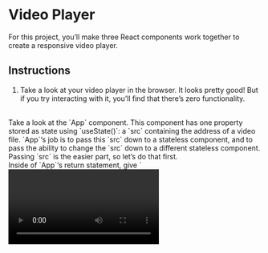 # Video Player

For this project, you’ll make three React components work together to create a responsive video player.

## Instructions

1. Take a look at your video player in the browser. It looks pretty good! But if you try interacting with it, you’ll find that there’s zero functionality.
<br>
Take a look at the `App` component. This component has one property stored as state using `useState()`: a `src` containing the address of a video file. `App`‘s job is to pass this `src` down to a stateless component, and to pass the ability to change the `src` down to a different stateless component.
<br>
Passing `src` is the easier part, so let’s do that first.
<br>
Inside of `App`‘s return statement, give `<Video />` an attribute. Make this attribute’s name `src`, and the attribute’s value equal to `src`.

2. Let’s make `<Video />` play its passed-in video file!
<br>
Select **Video.js**.
<br>
In `Video`‘s return statement, give `<video />` a `src` attribute. Make `src` equal to the passed-in video file.

3. Alright, the video player works! Now, let’s make the menu work as well.
<br>
You’ve made `App` pass the `src` down to `<Video />`. Now `App` needs to pass the ability to change the `src` down to `<Menu />`. If you want to pass the ability to change state, then first, you need to define a function that calls the state setter function returned by `useState()`.
<br>
In **App.js**, define a function called `onSelectVideoHandler()` with a single string parameter called `newVideo`. Use `newVideo` to get a new source from `VIDEOS` and use this as an argument to `setSrc`.

4. If you pass `onSelectVideoHandler()` to `<Menu />`, then you will give `<Menu />` the ability to update `<App />`‘s state.
<br>
In `App`‘s return statement, give `Menu` an `onSelectVideo` attribute. Set `onSelectVideo`‘s value equal to the `onSelectVideoHandler()` function.

5. Alright, now you just have to attach this passed-in function to an event listener!
<br>
Select **Menu.js**.
<br>
In `Menu`‘s return statement, give the `<form>` element an `onClick` attribute. Set `onClick`‘s value equal to the passed-in `onSelectVideo` function.
<br>
Try selecting a video in the browser.
<br>
It doesn’t work! Do you know why?
<br>
`onSelectVideo` expects a string as an argument. But event handlers are automatically passed event objects, not strings.
<br>
Let’s fix this next.

6. Before using `onSelectVideo`, we’ll need to wrap it in a new function that can take an event object as an argument.
<br>
Define a new function in `Menu` named `clickHandler()` with a single parameter called `event`.
<br>
Inside the body of `clickHandler()`, declare a new constant named `name`. Set `name` equal to `event.target.value`. This will equal the value of a clicked radio button.
<br>
Next, call `onSelectVideo()` with `name` as an argument.

7. Only one more step! You need to use your new wrapper function as an event handler.
<br>
In `Menu`‘s return statement, replace `{props.onSelectVideo}` with `{clickHandler}`.

8. `App` passes down `src` to `Video`. `Video` uses this info to display the chosen video.
<br>
App also passes down the ability to change `src` to `Menu`. `Menu` uses this ability to let a user select a new video.
<br>
You’ve put together a responsive video player and applied a React programming pattern often used by professional React developers.